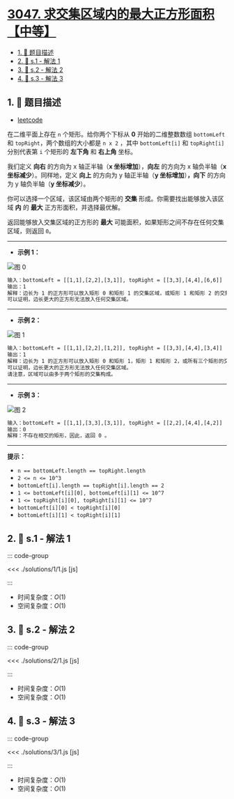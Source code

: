 # [3047. 求交集区域内的最大正方形面积【中等】](https://github.com/tnotesjs/TNotes.leetcode/tree/main/notes/3047.%20%E6%B1%82%E4%BA%A4%E9%9B%86%E5%8C%BA%E5%9F%9F%E5%86%85%E7%9A%84%E6%9C%80%E5%A4%A7%E6%AD%A3%E6%96%B9%E5%BD%A2%E9%9D%A2%E7%A7%AF%E3%80%90%E4%B8%AD%E7%AD%89%E3%80%91)

<!-- region:toc -->

- [1. 📝 题目描述](#1--题目描述)
- [2. 🎯 s.1 - 解法 1](#2--s1---解法-1)
- [3. 🎯 s.2 - 解法 2](#3--s2---解法-2)
- [4. 🎯 s.3 - 解法 3](#4--s3---解法-3)

<!-- endregion:toc -->

## 1. 📝 题目描述

- [leetcode](https://leetcode.cn/problems/find-the-largest-area-of-square-inside-two-rectangles/)

在二维平面上存在 `n` 个矩形。给你两个下标从 **0** 开始的二维整数数组 `bottomLeft` 和 `topRight`，两个数组的大小都是 `n x 2` ，其中 `bottomLeft[i]` 和 `topRight[i]` 分别代表第 `i` 个矩形的 **左下角** 和 **右上角** 坐标。

我们定义 **向右** 的方向为 x 轴正半轴（**x 坐标增加**），**向左** 的方向为 x 轴负半轴（**x 坐标减少**）。同样地，定义 **向上** 的方向为 y 轴正半轴（**y 坐标增加**）**，向下** 的方向为 y 轴负半轴（**y 坐标减少**）。

你可以选择一个区域，该区域由两个矩形的 **交集** 形成。你需要找出能够放入该区域 **内** 的 **最大** 正方形面积，并选择最优解。

返回能够放入交集区域的正方形的 **最大** 可能面积，如果矩形之间不存在任何交集区域，则返回 `0`。

---

- **示例 1：**

![图 0](https://cdn.jsdelivr.net/gh/tnotesjs/imgs@main/2025-09-28-21-51-19.png)

```txt
输入：bottomLeft = [[1,1],[2,2],[3,1]], topRight = [[3,3],[4,4],[6,6]]
输出：1
解释：边长为 1 的正方形可以放入矩形 0 和矩形 1 的交集区域，或矩形 1 和矩形 2 的交集区域。因此最大面积是边长 * 边长，即 1 * 1 = 1。
可以证明，边长更大的正方形无法放入任何交集区域。
```

---

- **示例 2：**

![图 1](https://cdn.jsdelivr.net/gh/tnotesjs/imgs@main/2025-09-28-21-51-25.png)

```txt
输入：bottomLeft = [[1,1],[2,2],[1,2]], topRight = [[3,3],[4,4],[3,4]]
输出：1
解释：边长为 1 的正方形可以放入矩形 0 和矩形 1，矩形 1 和矩形 2，或所有三个矩形的交集区域。因此最大面积是边长 * 边长，即 1 * 1 = 1。
可以证明，边长更大的正方形无法放入任何交集区域。
请注意，区域可以由多于两个矩形的交集构成。
```

---

- **示例 3：**

![图 2](https://cdn.jsdelivr.net/gh/tnotesjs/imgs@main/2025-09-28-21-51-31.png)

```txt
输入：bottomLeft = [[1,1],[3,3],[3,1]], topRight = [[2,2],[4,4],[4,2]]
输出：0
解释：不存在相交的矩形，因此，返回 0 。
```

---

**提示：**

- `n == bottomLeft.length == topRight.length`
- `2 <= n <= 10^3`
- `bottomLeft[i].length == topRight[i].length == 2`
- `1 <= bottomLeft[i][0], bottomLeft[i][1] <= 10^7`
- `1 <= topRight[i][0], topRight[i][1] <= 10^7`
- `bottomLeft[i][0] < topRight[i][0]`
- `bottomLeft[i][1] < topRight[i][1]`

## 2. 🎯 s.1 - 解法 1

::: code-group

<<< ./solutions/1/1.js [js]

:::

- 时间复杂度：$O(1)$
- 空间复杂度：$O(1)$

## 3. 🎯 s.2 - 解法 2

::: code-group

<<< ./solutions/2/1.js [js]

:::

- 时间复杂度：$O(1)$
- 空间复杂度：$O(1)$

## 4. 🎯 s.3 - 解法 3

::: code-group

<<< ./solutions/3/1.js [js]

:::

- 时间复杂度：$O(1)$
- 空间复杂度：$O(1)$
